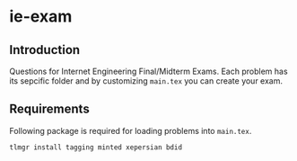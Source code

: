 # ie-exam

## Introduction

Questions for Internet Engineering Final/Midterm Exams. Each problem has its sepcific folder and by customizing `main.tex` you can create your exam.

## Requirements

Following package is required for loading problems into `main.tex`.

```sh
tlmgr install tagging minted xepersian bdid
```
